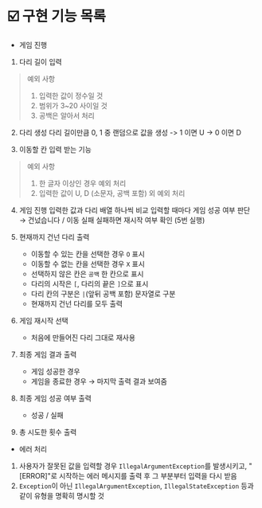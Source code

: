 # ☑️ 구현 기능 목록
- 게임 진행
1. 다리 길이 입력
> 예외 사항
> 1. 입력한 값이 정수일 것
> 2. 범위가 3~20 사이일 것
> 3. 공백은 알아서 처리

2. 다리 생성
   다리 길이만큼 0, 1 중 랜덤으로 값을 생성 
   -> 1 이면 U 
   -> 0 이면 D

3. 이동할 칸 입력 받는 기능
> 예외 사항
> 1.  한 글자 이상인 경우 예외 처리
> 2. 입력한 값이 U, D (소문자, 공백 포함) 외 예외 처리

4. 게임 진행
   입력한 값과 다리 배열 하나씩 비교
   입력할 때마다 게임 성공 여부 판단 → 건넜습니다 / 이동 실패
   실패하면 재시작 여부 확인 (5번 실행)

5. 현재까지 건넌 다리 출력
    - 이동할 수 있는 칸을 선택한 경우 `O` 표시
    - 이동할 수 없는 칸을 선택한 경우 `X` 표시
    - 선택하지 않은 칸은 `공백` 한 칸으로 표시
    - 다리의 시작은 `[`, 다리의 끝은 `]`으로 표시
    - 다리 칸의 구분은 ` | `(앞뒤 공백 포함) 문자열로 구분
    - 현재까지 건넌 다리를 모두 출력

5. 게임 재시작 선택
    - 처음에 만들어진 다리 그대로 재사용

6. 최종 게임 결과 출력
    - 게임 성공한 경우
    - 게임을 종료한 경우
      → 마지막 출력 결과 보여줌

7. 최종 게임 성공 여부 출력
    - 성공 / 실패

8. 총 시도한 횟수 출력

- 에러 처리
1. 사용자가 잘못된 값을 입력할 경우 `IllegalArgumentException`를 발생시키고, "[ERROR]"로 시작하는 에러 메시지를 출력 후 그 부분부터 입력을 다시 받음
2. `Exception`이 아닌 `IllegalArgumentException`, `IllegalStateException` 등과 같이 유형을 명확히 명시할 것